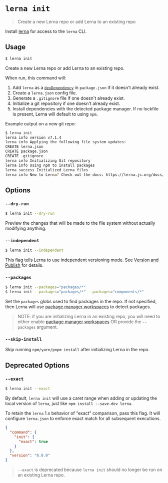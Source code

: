 # `lerna init`

> Create a new Lerna repo or add Lerna to an existing repo

Install [lerna](https://www.npmjs.com/package/lerna) for access to the `lerna` CLI.

## Usage

```sh
$ lerna init
```

Create a new Lerna repo or add Lerna to an existing repo.

When run, this command will:

1. Add `lerna` as a [`devDependency`](https://docs.npmjs.com/files/package.json#devdependencies) in `package.json` if it doesn't already exist.
2. Create a `lerna.json` config file.
3. Generate a `.gitignore` file if one doesn't already exist.
4. Initialize a git repository if one doesn't already exist.
5. Install dependencies with the detected package manager. If no lockfile is present, Lerna will default to using `npm`.

Example output on a new git repo:

```sh
$ lerna init
lerna info version v7.1.4
lerna info Applying the following file system updates:
CREATE lerna.json
CREATE package.json
CREATE .gitignore
lerna info Initializing Git repository
lerna info Using npm to install packages
lerna success Initialized Lerna files
lerna info New to Lerna? Check out the docs: https://lerna.js.org/docs/getting-started
```

## Options

### `--dry-run`

```sh
$ lerna init --dry-run
```

Preview the changes that will be made to the file system without actually modifying anything.

### `--independent`

```sh
$ lerna init --independent
```

This flag tells Lerna to use independent versioning mode. See [Version and Publish](https://lerna.js.org/docs/features/version-and-publish#versioning-strategies) for details.

### `--packages`

```sh
$ lerna init --packages="packages/*"
$ lerna init --packages="packages/*" --packages="components/*"
```

Set the `packages` globs used to find packages in the repo. If not specified, then Lerna will use [package manager workspaces](https://lerna.js.org/docs/faq#how-does-lerna-detect-packages) to detect packages.

> NOTE: if you are initializing Lerna in an existing repo, you will need to either enable [package manager workspaces](https://lerna.js.org/docs/faq#how-does-lerna-detect-packages) OR provide the `--packages` argument.

### `--skip-install`

Skip running `npm/yarn/pnpm install` after initializing Lerna in the repo.

## Deprecated Options

### `--exact`

```sh
$ lerna init --exact
```

By default, `lerna init` will use a caret range when adding or updating
the local version of `lerna`, just like `npm install --save-dev lerna`.

To retain the `lerna` 1.x behavior of "exact" comparison, pass this flag.
It will configure `lerna.json` to enforce exact match for all subsequent executions.

```json
{
  "command": {
    "init": {
      "exact": true
    }
  },
  "version": "0.0.0"
}
```

> `--exact` is deprecated because `lerna init` should no longer be run on an existing Lerna repo.
